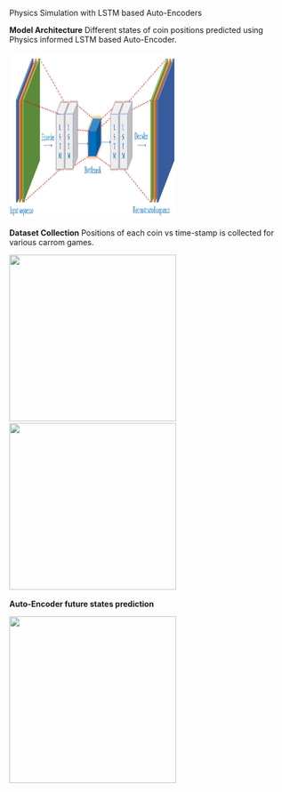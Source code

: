 Physics Simulation with LSTM based Auto-Encoders



**Model Architecture**
Different states of coin positions predicted using Physics informed LSTM based Auto-Encoder.

<img src="https://github.com/snehandot/Physics-Simulation-with-AutoEncoders/blob/406d3be6fb2959ad4e1d02feb7893335dc7655e7/docs/LSTM-Autoencoder-Architecture.ppm.png" width="300" height="300">

**Dataset Collection**
Positions of each coin vs time-stamp is collected for various carrom games.

<img src="https://github.com/snehandot/Physics-Simulation-with-AutoEncoders/blob/14361cd49b9f3e51fa007895c52e85e64d82f51b/docs/output1.gif" width="300" height="300">      <img src="https://github.com/snehandot/Physics-Simulation-with-AutoEncoders/blob/14361cd49b9f3e51fa007895c52e85e64d82f51b/docs/output2.gif" width="300" height="300">

**Auto-Encoder future states prediction**

<img src="https://github.com/snehandot/Physics-Simulation-with-AutoEncoders/blob/14361cd49b9f3e51fa007895c52e85e64d82f51b/docs/output.gif" width="300" height="300">
